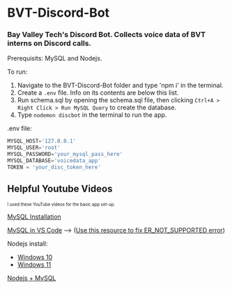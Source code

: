 # BVT-Discord-Bot
### Bay Valley Tech's Discord Bot. Collects voice data of BVT interns on Discord calls.


Prerequisits: MySQL and Nodejs.

To run:
1. Navigate to the BVT-Discord-Bot folder and type 'npm i' in the terminal.
2. Create a `.env` file. Info on its contents are below this list.
3. Run schema.sql by opening the schema.sql file, then clicking `Ctrl+A > Right Click > Run MySQL Query` to create the database.
4. Type `nodemon discbot` in the terminal to run the app.

.env file:
```javascript
MYSQL_HOST='127.0.0.1'
MYSQL_USER='root'
MYSQL_PASSWORD='your_mysql_pass_here'
MYSQL_DATABASE='voicedata_app'
TOKEN = 'your_disc_token_here'
```

## Helpful Youtube Videos
<sub><sup>I used these YouTube videos for the basic app set-up.</sup></sub>

[MySQL Installation](https://www.youtube.com/watch?v=wgRwITQHszU)

[MySQL in VS Code](https://youtu.be/4KXLY5Sf2fU?si=HIIWXU9mSu5S9rWt) --> ([Use this resource to fix ER_NOT_SUPPORTED error](https://stackoverflow.com/questions/62260725/er-not-supported-auth-mode-client-does-not-support-authentication-protocol-requ?newreg=4193581bc350422b8134d71293f9d924))

Nodejs install:
 - [Windows 10](https://www.youtube.com/watch?v=__7eOCxJyow)
 - [Windows 11](https://youtu.be/06X51c6WHsQ?si=vLYfu6DtUl5J7xb0)

[Nodejs + MySQL](https://www.youtube.com/watch?v=Hej48pi_lOc&t=34s)